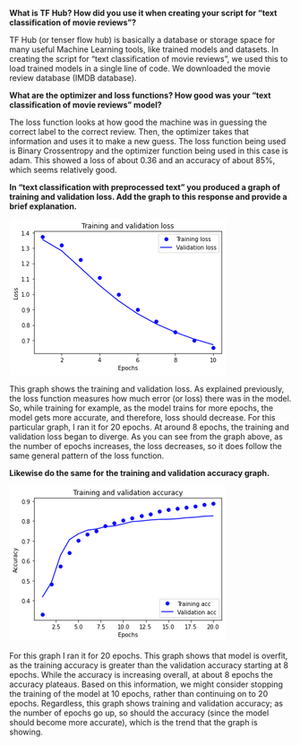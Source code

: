 **What is TF Hub? How did you use it when creating your script for “text classification of movie reviews”?**


TF Hub (or tenser flow hub) is basically a database or storage space for many useful Machine Learning tools, like trained models and datasets. In creating the script for “text classification of movie reviews”, we used this to load trained models in a single line of code. We downloaded the movie review database (IMDB database).



**What are the optimizer and loss functions? How good was your “text classification of movie reviews” model?**


The loss function looks at how good the machine was in guessing the correct label to the correct review. Then, the optimizer takes that information and uses it to make a new guess. The loss function being used is Binary Crossentropy and the optimizer function being used in this case is adam. This showed a loss of about 0.36 and an accuracy of about 85%, which seems relatively good.


**In “text classification with preprocessed text” you produced a graph of training and validation loss. Add the graph to this response and provide a brief explanation.**

![July 9 Graph 1](https://github.com/SaumyaKapila/Data310-Public/blob/master/Graph%201%20ML%20july%209.png?raw=true)

This graph shows the training and validation loss. As explained previously, the loss function measures how much error (or loss) there was in the model. So, while training for example, as the model trains for more epochs, the model gets more accurate, and therefore, loss should decrease. For this particular graph, I ran it for 20 epochs. At around 8 epochs, the training and validation loss began to diverge. As you can see from the graph above, as the number of epochs increases, the loss decreases, so it does follow the same general pattern of the loss function.

 **Likewise do the same for the training and validation accuracy graph.**
 
 ![July 9 Graph 2](https://github.com/SaumyaKapila/Data310-Public/blob/master/Graph%202%20ML%20July%209.png?raw=true)

For this graph I ran it for 20 epochs. This graph shows that model is overfit, as the training accuracy is greater than the validation accuracy starting at 8 epochs. While the accuracy is increasing overall, at about 8 epochs the accuracy plateaus. Based on this information, we might consider stopping the training of the model at 10 epochs, rather than continuing on to 20 epochs. Regardless, this graph shows training and validation accuracy; as the number of epochs go up, so should the accuracy (since the model should become more accurate), which is the trend that the graph is showing. 
